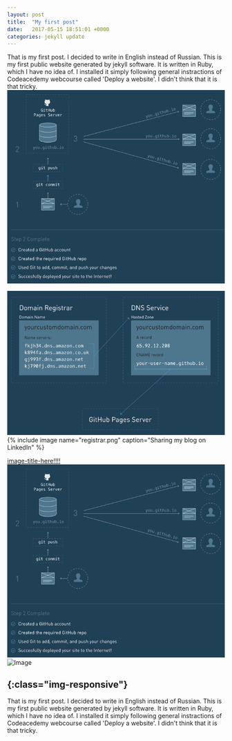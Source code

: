 ```yaml
---
layout: post
title:  "My first post"
date:   2017-05-15 18:51:01 +0000
categories: jekyll update
---
```

That is my first post. I decided to write in English instead of Russian. This is my first public website generated by jekyll software. It is written in Ruby, which I have no idea of. I installed it simply following general instractions of Codeacedemy webcourse called 'Deploy a website'. I didn't think that it is that tricky.
<img src="https://github.com/Valentinator/valentinator.github.io/blob/master/downloads/Gihub_website.PNG?raw=true">

<img src="https://raw.githubusercontent.com/Valentinator/valentinator.github.io/master/downloads/registrar.PNG">
{% include image name="registrar.png" caption="Sharing my blog on LinkedIn" %}

[image-title-here!!!!](https://github.com/Valentinator/valentinator.github.io/blob/master/downloads/registrar.PNG?raw=true)
![Bilby Stampede](https://github.com/Valentinator/valentinator.github.io/blob/master/downloads/Gihub_website.PNG?raw=true)
![Image](../blob/master/downloads/registrar.PNG?raw=true)

{:class="img-responsive"}
---
That is my first post. I decided to write in English instead of Russian. This is my first public website generated by jekyll software. It is written in Ruby, which I have no idea of. I installed it simply following general instractions of Codeacedemy webcourse called 'Deploy a website'. I didn't think that it is that tricky.
